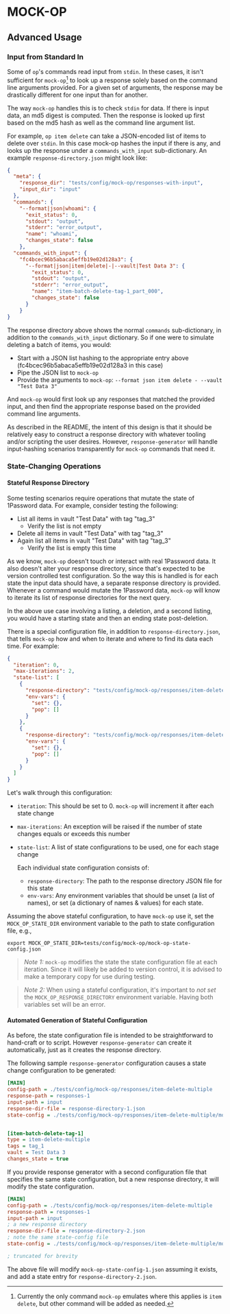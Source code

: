 # MOCK-OP

## Advanced Usage

### Input from Standard In

Some of `op`'s commands read input from `stdin`. In these cases, it isn't sufficient for `mock-op`[^1] to look up a response solely based on the command line arguments provided. For a given set of arguments, the response may be drastically different for one input than for another.

The way `mock-op` handles this is to check `stdin` for data. If there is input data, an md5 digest is computed. Then the response is looked up first based on the md5 hash as well as the command line argument list.

For example, `op item delete` can take a JSON-encoded list of items to delete over `stdin`. In this case mock-op hashes the input if there is any, and looks up the response under a `commands_with_input` sub-dictionary. An example `response-directory.json` might look like:

```JSON
{
  "meta": {
    "response_dir": "tests/config/mock-op/responses-with-input",
    "input_dir": "input"
  },
  "commands": {
    "--format|json|whoami": {
      "exit_status": 0,
      "stdout": "output",
      "stderr": "error_output",
      "name": "whoami",
      "changes_state": false
    },
  "commands_with_input": {
    "fc4bcec96b5abaca5effb19e02d128a3": {
      "--format|json|item|delete|-|--vault|Test Data 3": {
        "exit_status": 0,
        "stdout": "output",
        "stderr": "error_output",
        "name": "item-batch-delete-tag-1_part_000",
        "changes_state": false
      }
    }
}

```

The response directory above shows the normal `commands` sub-dictionary, in addition to the `commands_with_input` dictionary. So if one were to simulate deleting a batch of items, you would:
- Start with a JSON list hashing to the appropriate entry above (fc4bcec96b5abaca5effb19e02d128a3 in this case)
- Pipe the JSON list to `mock-op`
- Provide the arguments to `mock-op`: `--format json item delete - --vault "Test Data 3"`

And `mock-op` would first look up any responses that matched the provided input, and then find the appropriate response based on the provided command line arguments.

As described in the README, the intent of this design is that it should be relatively easy to construct a response directory with whatever tooling and/or scripting the user desires. However, `response-generator` will handle input-hashing scenarios transparently for `mock-op` commands that need it.

### State-Changing Operations

#### Stateful Response Directory

Some testing scenarios require operations that mutate the state of 1Password data. For example, consider testing the following:

- List all items in vault "Test Data" with tag "tag_3"
  - Verify the list is not empty
- Delete all items in vault "Test Data" with tag "tag_3"
- Again list all items in vault "Test Data" with tag "tag_3"
  - Verify the list is empty this time

As we know, `mock-op` doesn't touch or interact with real 1Password data. It also doesn't alter your response directory, since that's expected to be version controlled test configuration. So the way this is handled is for each state the input data should have, a separate response directory is provided. Whenever a command would mutate the 1Password data, `mock-op` will know to iterate its list of response directories for the next query.

In the above use case involving a listing, a deletion, and a second listing, you would have a starting state and then an ending state post-deletion.

There is a special configuration file, in addition to `response-directory.json`, that tells `mock-op` how and when to iterate and where to find its data each time. For example:

```JSON
{
  "iteration": 0,
  "max-iterations": 2,
  "state-list": [
    {
      "response-directory": "tests/config/mock-op/responses/item-delete-multiple/response-directory-1.json",
      "env-vars": {
        "set": {},
        "pop": []
      }
    },
    {
      "response-directory": "tests/config/mock-op/responses/item-delete-multiple/response-directory-2.json",
      "env-vars": {
        "set": {},
        "pop": []
      }
    }
  ]
}
```

Let's walk through this configuration:

- `iteration`: This should be set to 0. `mock-op` will increment it after each state change
- `max-iterations`: An exception will be raised if the number of state changes equals or exceeds this number
- `state-list`: A list of state configurations to be used, one for each stage change

  Each individual state configuration consists of:

  - `response-directory`: The path to the response directory JSON file for this state
  - `env-vars`: Any environment variables that should be unset (a list of names), or set (a dictionary of names & values) for each state.

Assuming the above stateful configuration, to have `mock-op` use it, set the `MOCK_OP_STATE_DIR` environment variable to the path to state configuration file, e.g.,

```shell
export MOCK_OP_STATE_DIR=tests/config/mock-op/mock-op-state-config.json
```

> *Note 1:* `mock-op` modifies the state the state configuration file at each iteration. Since it will likely be added to version control, it is advised to make a temporary copy for use during testing.

> *Note 2:* When using a stateful configuration, it's important to *not set* the `MOCK_OP_RESPONSE_DIRECTORY` environment variable. Having both variables set will be an error.


#### Automated Generation of Stateful Configuration

As before, the state configuration file is intended to be straightforward to hand-craft or to script. However `response-generator` can create it automatically, just as it creates the response directory.

The following sample `response-generator` configuration causes a state change configuration to be generated:

```ini
[MAIN]
config-path = ./tests/config/mock-op/responses/item-delete-multiple
response-path = responses-1
input-path = input
response-dir-file = response-directory-1.json
state-config = ./tests/config/mock-op/responses/item-delete-multiple/mock-op-state-config-1.json


[item-batch-delete-tag-1]
type = item-delete-multiple
tags = tag_1
vault = Test Data 3
changes_state = true
```

If you provide response generator with a second configuration file that specifies the same state configuration, but a new response directory, it will modify the state configuration.

```ini
[MAIN]
config-path = ./tests/config/mock-op/responses/item-delete-multiple
response-path = responses-1
input-path = input
; a new response directory
response-dir-file = response-directory-2.json
; note the same state-config file
state-config = ./tests/config/mock-op/responses/item-delete-multiple/mock-op-state-config-1.json

; truncated for brevity
```

The above file will modify `mock-op-state-config-1.json` assuming it exists, and add a state entry for `response-directory-2.json`.

[^1]: Currently the only command `mock-op` emulates where this applies is `item delete`, but other command will be added as needed.
